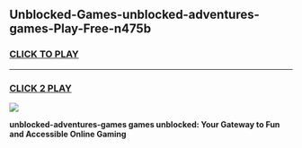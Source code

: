 
## Unblocked-Games-unblocked-adventures-games-Play-Free-n475b
<h3>
<a href="https://premium76.site?title=unblocked-adventures-games&ref=20A">CLICK TO PLAY</a></h3>
<hr>

<h3>
<a href="https://premium76.site?title=unblocked-adventures-games&ref=20A">CLICK 2 PLAY</a>
  
</h3>

<a href="https://premium76.site?title=unblocked-adventures-games&ref=20A"><img src="https://clearcache.store/games.png"></a>


**unblocked-adventures-games games unblocked: Your Gateway to Fun and Accessible Online Gaming**
